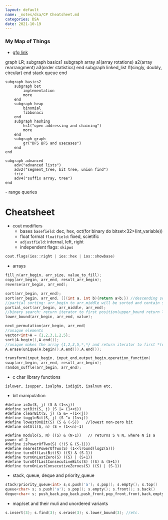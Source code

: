 ```yaml
---
layout: default
name: _notes/dsa/CP Cheatsheet.md
categories: DSA
date: 2021-10-19
---
```

<script 
    type="text/javascript"
    src="https://unpkg.com/mermaid@8.13.2/dist/mermaid.min.js">
</script>

<link 
  rel="stylesheet" 
  href="https://cdn.jsdelivr.net/npm/katex@0.13.18/dist/katex.min.css" integrity="sha384-zTROYFVGOfTw7JV7KUu8udsvW2fx4lWOsCEDqhBreBwlHI4ioVRtmIvEThzJHGET" crossorigin="anonymous">

<script defer 
  src="https://cdn.jsdelivr.net/npm/katex@0.13.18/dist/katex.min.js" integrity="sha384-GxNFqL3r9uRJQhR+47eDxuPoNE7yLftQM8LcxzgS4HT73tp970WS/wV5p8UzCOmb" crossorigin="anonymous">
</script>

<script defer 
  src="https://cdn.jsdelivr.net/npm/katex@0.13.18/dist/contrib/auto-render.min.js" integrity="sha384-vZTG03m+2yp6N6BNi5iM4rW4oIwk5DfcNdFfxkk9ZWpDriOkXX8voJBFrAO7MpVl" crossorigin="anonymous">
</script>
<script>
    document.addEventListener("DOMContentLoaded", function() {
        renderMathInElement(document.body, {
          // customised options
          // • auto-render specific keys, e.g.:
          delimiters: [
              {left: '$$', right: '$$', display: true},
              {left: '$', right: '$', display: false},
              {left: '\[', right: '\]', dispaly: true}
          ],
          // • rendering keys, e.g.:
          throwOnError : false
        });
    });
</script>
### My Map of Things

- [gfg link](https://www.geeksforgeeks.org/data-structures/)

<div class="mermaid">graph LR;
    subgraph basics1
        subgraph array
            a1(array rotations)
            a2(array rearrangment)
            a3(order statistics)
        end
        subgraph linked_list
            l1(singly, doubly, circular)
        end
        stack
        queue
    end
    
    subgraph basics2
        subgraph bst
            implementation
            more
        end
        subgraph heap
            binomial
            fibbonaci
        end
        subgraph hashing
            hs1("open addressing and chaining")
            more
        end
        subgraph graph
            gr("DFS BFS and usecases")
        end
    end
    
    subgraph advanced
        adv("advanced lists")
        adv2("segment_tree, bit tree, union find")
        trie
        adv4("suffix array, tree")
    end
    

</div>
- range queries



# Cheatsheet

- cout modifiers
	- bases  `basefield`: dec, hex, oct(for binary do bitset<32>(int_variable))
	- float format `floatfield`: fixed, scietific
	- `adjustfield`: internal, left, right
	- independent flags: `skipws`
```c++
cout.flags(ios::right | ios::hex | ios::showbase)
```

- arrays

```c++
fill_n(arr_begin, arr_size, value_to_fill);
copy(arr_begin, arr_end, result_arr_begin);
reverse(arr_begin, arr_end);

sort(arr_begin, arr_end);
sort(arr_begin, arr_end, [](int a, int b){return a>b;})	//descending sort
//partial sorting: arr_begin to arr_middle will be sorted and contain smallest elements of array
partial_sort(arr_begin, arr_middle, arr_end);	
//binary search: return iterator to first position(upper_bound return last position) at which value can be inserted without disturbing the ordering
lower_bound(arr_begin, arr_end, value);	

next_permutation(arr_begin, arr_end)
//unique elements
vector<int>A = {1,2,3,1,2,5};
sort(A.begin(),A.end());
//unique makes the array {1,2,3,5,*,*} and return iterator to first *(duplicate)
A.erase(unique(A.begin(),A.end()),A.end());

transform(input_begin, input_end,output_begin,operation_function)
swap(arr_begin, arr_end, result_arr_begin);
random_suffle(arr_begin, arr_end);
```

- c char library functions

```
islower, isupper, isalpha, isdigit, isalnum etc.
```

- bit manipulation

```
#define isOn(S, j) (S & (1<<j))
#define setBit(S, j) (S |= (1<<j))
#define clearBit(S, j) (S &= ~(1<<j))
#define toggleBit(S, j) (S ^= (1<<j))
#define lowestOnBit(S) (S & (-S))	//lowest non-zero bit
#define setAll(S, n) (S = (1<<n)-1)

#define modulo(S, N) ((S) & (N-1))   // returns S % N, where N is a power of 2
#define isPowerOfTwo(S) (!(S & (S-1)))
#define nearestPowerOfTwo(S) (1<<lround(log2(S)))
#define turnOffLastBit(S) ((S) & (S-1))
#define turnOnLastZero(S) ((S) | (S+1))
#define turnOffLastConsecutiveBits(S) ((S) & (S+1))
#define turnOnLastConsecutiveZeroes(S) ((S) | (S-1))
```

- stack, queue, deque and priority_queue
```c++
stack/priority_queue<int> s;s.push('a'); s.pop(); s.empty(); s.top()
queue<char> s; s.push('a'); s.pop(); s.empty(); s.front(); s.back()
deque<char> s; push_back,pop_back,push_front,pop_front,front,back,empty
```
- map/set and their muli and unordered variants
```c++
s.insert(3); s.find(3); s.erase(3); s.lower_bound(3); //etc.
```
